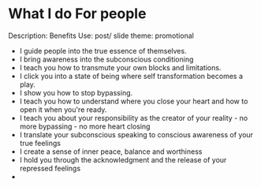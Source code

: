 # What I do For people

Description: Benefits 
Use: post/ slide
theme: promotional

- I guide people into the true essence of themselves.
- I bring awareness into the subconscious conditioning
- I teach you how to transmute your own blocks and limitations.
- I click you into a state of being where self transformation becomes a play.
- I show you how to stop bypassing.
- I teach you how to understand where you close your heart and how to open it when you're ready.
- I teach you about your responsibility as the creator of your reality -  no more bypassing - no more heart closing
- I translate your subconscious speaking to conscious awareness of your true feelings
- I create a sense of inner peace, balance and worthiness
- I hold you through the acknowledgment and the release of your repressed feelings
-